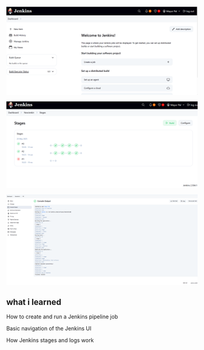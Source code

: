 

![Jenkins Dashboard](https://github.com/mayurminfy1/Jenkins_Easy/blob/main/jenkin%201.png?raw=true)

![Jenkins stages](https://github.com/mayurminfy1/Jenkins_Easy/blob/main/Jenkin%204.png?raw=true)

![Jenkins console_output](https://github.com/mayurminfy1/Jenkins_Easy/blob/main/Jenkins%203.png?raw=true)


## what i learned

How to create and run a Jenkins pipeline job

Basic navigation of the Jenkins UI

How Jenkins stages and logs work
